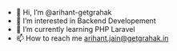 - 👋 Hi, I’m @arihant-getgrahak
- 👀 I’m interested in Backend Developement
- 🌱 I’m currently learning PHP Laravel
- 📫 How to reach me arihant.jain@getgrahak.in
